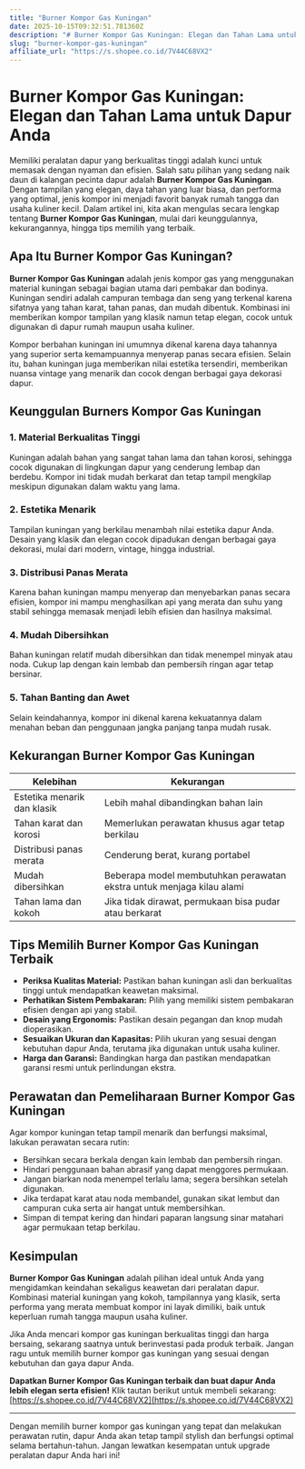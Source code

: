 ```yaml
---
title: "Burner Kompor Gas Kuningan"
date: 2025-10-15T09:32:51.781360Z
description: "# Burner Kompor Gas Kuningan: Elegan dan Tahan Lama untuk Dapur Anda..."
slug: "burner-kompor-gas-kuningan"
affiliate_url: "https://s.shopee.co.id/7V44C68VX2"
---
```

# Burner Kompor Gas Kuningan: Elegan dan Tahan Lama untuk Dapur Anda

Memiliki peralatan dapur yang berkualitas tinggi adalah kunci untuk memasak dengan nyaman dan efisien. Salah satu pilihan yang sedang naik daun di kalangan pecinta dapur adalah **Burner Kompor Gas Kuningan**. Dengan tampilan yang elegan, daya tahan yang luar biasa, dan performa yang optimal, jenis kompor ini menjadi favorit banyak rumah tangga dan usaha kuliner kecil. Dalam artikel ini, kita akan mengulas secara lengkap tentang **Burner Kompor Gas Kuningan**, mulai dari keunggulannya, kekurangannya, hingga tips memilih yang terbaik.

## Apa Itu Burner Kompor Gas Kuningan?

**Burner Kompor Gas Kuningan** adalah jenis kompor gas yang menggunakan material kuningan sebagai bagian utama dari pembakar dan bodinya. Kuningan sendiri adalah campuran tembaga dan seng yang terkenal karena sifatnya yang tahan karat, tahan panas, dan mudah dibentuk. Kombinasi ini memberikan kompor tampilan yang klasik namun tetap elegan, cocok untuk digunakan di dapur rumah maupun usaha kuliner.

Kompor berbahan kuningan ini umumnya dikenal karena daya tahannya yang superior serta kemampuannya menyerap panas secara efisien. Selain itu, bahan kuningan juga memberikan nilai estetika tersendiri, memberikan nuansa vintage yang menarik dan cocok dengan berbagai gaya dekorasi dapur.

## Keunggulan Burners Kompor Gas Kuningan

### 1. Material Berkualitas Tinggi
Kuningan adalah bahan yang sangat tahan lama dan tahan korosi, sehingga cocok digunakan di lingkungan dapur yang cenderung lembap dan berdebu. Kompor ini tidak mudah berkarat dan tetap tampil mengkilap meskipun digunakan dalam waktu yang lama.

### 2. Estetika Menarik
Tampilan kuningan yang berkilau menambah nilai estetika dapur Anda. Desain yang klasik dan elegan cocok dipadukan dengan berbagai gaya dekorasi, mulai dari modern, vintage, hingga industrial.

### 3. Distribusi Panas Merata
Karena bahan kuningan mampu menyerap dan menyebarkan panas secara efisien, kompor ini mampu menghasilkan api yang merata dan suhu yang stabil sehingga memasak menjadi lebih efisien dan hasilnya maksimal.

### 4. Mudah Dibersihkan
Bahan kuningan relatif mudah dibersihkan dan tidak menempel minyak atau noda. Cukup lap dengan kain lembab dan pembersih ringan agar tetap bersinar.

### 5. Tahan Banting dan Awet
Selain keindahannya, kompor ini dikenal karena kekuatannya dalam menahan beban dan penggunaan jangka panjang tanpa mudah rusak.

## Kekurangan Burner Kompor Gas Kuningan

| **Kelebihan**                        | **Kekurangan**                          |
|-------------------------------------|----------------------------------------|
| Estetika menarik dan klasik       | Lebih mahal dibandingkan bahan lain  |
| Tahan karat dan korosi             | Memerlukan perawatan khusus agar tetap berkilau |
| Distribusi panas merata            | Cenderung berat, kurang portabel    |
| Mudah dibersihkan                  | Beberapa model membutuhkan perawatan ekstra untuk menjaga kilau alami |
| Tahan lama dan kokoh               | Jika tidak dirawat, permukaan bisa pudar atau berkarat |

## Tips Memilih Burner Kompor Gas Kuningan Terbaik

- **Periksa Kualitas Material:** Pastikan bahan kuningan asli dan berkualitas tinggi untuk mendapatkan keawetan maksimal.
- **Perhatikan Sistem Pembakaran:** Pilih yang memiliki sistem pembakaran efisien dengan api yang stabil.
- **Desain yang Ergonomis:** Pastikan desain pegangan dan knop mudah dioperasikan.
- **Sesuaikan Ukuran dan Kapasitas:** Pilih ukuran yang sesuai dengan kebutuhan dapur Anda, terutama jika digunakan untuk usaha kuliner.
- **Harga dan Garansi:** Bandingkan harga dan pastikan mendapatkan garansi resmi untuk perlindungan ekstra.

## Perawatan dan Pemeliharaan Burner Kompor Gas Kuningan

Agar kompor kuningan tetap tampil menarik dan berfungsi maksimal, lakukan perawatan secara rutin:

- Bersihkan secara berkala dengan kain lembab dan pembersih ringan.
- Hindari penggunaan bahan abrasif yang dapat menggores permukaan.
- Jangan biarkan noda menempel terlalu lama; segera bersihkan setelah digunakan.
- Jika terdapat karat atau noda membandel, gunakan sikat lembut dan campuran cuka serta air hangat untuk membersihkan.
- Simpan di tempat kering dan hindari paparan langsung sinar matahari agar permukaan tetap berkilau.

## Kesimpulan

**Burner Kompor Gas Kuningan** adalah pilihan ideal untuk Anda yang mengidamkan keindahan sekaligus keawetan dari peralatan dapur. Kombinasi material kuningan yang kokoh, tampilannya yang klasik, serta performa yang merata membuat kompor ini layak dimiliki, baik untuk keperluan rumah tangga maupun usaha kuliner.

Jika Anda mencari kompor gas kuningan berkualitas tinggi dan harga bersaing, sekarang saatnya untuk berinvestasi pada produk terbaik. Jangan ragu untuk memilih burner kompor gas kuningan yang sesuai dengan kebutuhan dan gaya dapur Anda.

**Dapatkan Burner Kompor Gas Kuningan terbaik dan buat dapur Anda lebih elegan serta efisien!** Klik tautan berikut untuk membeli sekarang: [https://s.shopee.co.id/7V44C68VX2](https://s.shopee.co.id/7V44C68VX2)

---

Dengan memilih burner kompor gas kuningan yang tepat dan melakukan perawatan rutin, dapur Anda akan tetap tampil stylish dan berfungsi optimal selama bertahun-tahun. Jangan lewatkan kesempatan untuk upgrade peralatan dapur Anda hari ini!